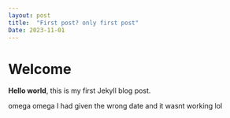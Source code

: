```yaml
---
layout: post
title:  "First post? only first post"
Date: 2023-11-01
---
```


# Welcome

**Hello world**, this is my first Jekyll blog post.

omega omega I had given the wrong date and it wasnt working lol
